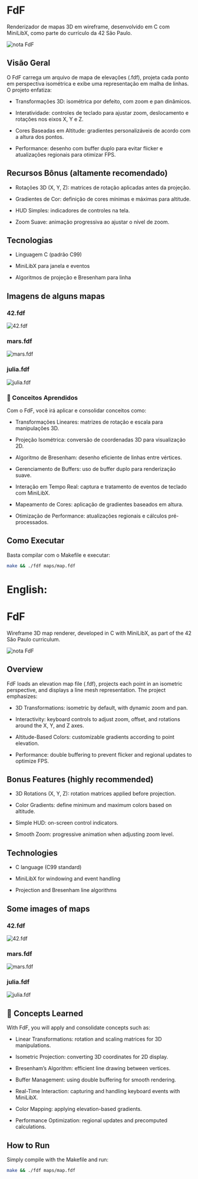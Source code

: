 # FdF

Renderizador de mapas 3D em wireframe, desenvolvido em C com MiniLibX, como parte do currículo da 42 São Paulo.

![nota FdF](../images/fdf-110.png)

## Visão Geral

O FdF carrega um arquivo de mapa de elevações (.fdf), projeta cada ponto em perspectiva isométrica e exibe uma representação em malha de linhas. O projeto enfatiza:

- Transformações 3D: isométrica por defeito, com zoom e pan dinâmicos.

- Interatividade: controles de teclado para ajustar zoom, deslocamento e rotações nos eixos X, Y e Z.

- Cores Baseadas em Altitude: gradientes personalizáveis de acordo com a altura dos pontos.

- Performance: desenho com buffer duplo para evitar flicker e atualizações regionais para otimizar FPS.

## Recursos Bônus (altamente recomendado)

- Rotações 3D (X, Y, Z): matrices de rotação aplicadas antes da projeção.

- Gradientes de Cor: definição de cores mínimas e máximas para altitude.

- HUD Simples: indicadores de controles na tela.

- Zoom Suave: animação progressiva ao ajustar o nível de zoom.

## Tecnologias

- Linguagem C (padrão C99)

- MiniLibX para janela e eventos

- Algoritmos de projeção e Bresenham para linha

## Imagens de alguns mapas

### 42.fdf
![42.fdf](../images/42-fdf.png)

### mars.fdf
![mars.fdf](../images/mars-fdf.png)

### julia.fdf
![julia.fdf](../images/julia-fdf.png)

### 🧠 Conceitos Aprendidos

Com o FdF, você irá aplicar e consolidar conceitos como:

- Transformações Lineares: matrizes de rotação e escala para manipulações 3D.

- Projeção Isométrica: conversão de coordenadas 3D para visualização 2D.

- Algoritmo de Bresenham: desenho eficiente de linhas entre vértices.

- Gerenciamento de Buffers: uso de buffer duplo para renderização suave.

- Interação em Tempo Real: captura e tratamento de eventos de teclado com MiniLibX.

- Mapeamento de Cores: aplicação de gradientes baseados em altura.

- Otimização de Performance: atualizações regionais e cálculos pré-processados.

## Como Executar

Basta compilar com o Makefile e executar:
```bash
make && ./fdf maps/map.fdf
```

# English:

# FdF

Wireframe 3D map renderer, developed in C with MiniLibX, as part of the 42 São Paulo curriculum.

![nota FdF](../images/fdf-110.png)

## Overview

FdF loads an elevation map file (.fdf), projects each point in an isometric perspective, and displays a line mesh representation. The project emphasizes:

- 3D Transformations: isometric by default, with dynamic zoom and pan.

- Interactivity: keyboard controls to adjust zoom, offset, and rotations around the X, Y, and Z axes.

- Altitude-Based Colors: customizable gradients according to point elevation.

- Performance: double buffering to prevent flicker and regional updates to optimize FPS.

## Bonus Features (highly recommended)

- 3D Rotations (X, Y, Z): rotation matrices applied before projection.

- Color Gradients: define minimum and maximum colors based on altitude.

- Simple HUD: on-screen control indicators.

- Smooth Zoom: progressive animation when adjusting zoom level.

## Technologies

- C language (C99 standard)

- MiniLibX for windowing and event handling

- Projection and Bresenham line algorithms


## Some images of maps

### 42.fdf
![42.fdf](../images/42-fdf.png)

### mars.fdf
![mars.fdf](../images/mars-fdf.png)

### julia.fdf
![julia.fdf](../images/julia-fdf.png)

## 🧠 Concepts Learned

With FdF, you will apply and consolidate concepts such as:

- Linear Transformations: rotation and scaling matrices for 3D manipulations.

- Isometric Projection: converting 3D coordinates for 2D display.

- Bresenham’s Algorithm: efficient line drawing between vertices.

- Buffer Management: using double buffering for smooth rendering.

- Real-Time Interaction: capturing and handling keyboard events with MiniLibX.

- Color Mapping: applying elevation-based gradients.

- Performance Optimization: regional updates and precomputed calculations.

## How to Run

Simply compile with the Makefile and run:
```bash
make && ./fdf maps/map.fdf
```